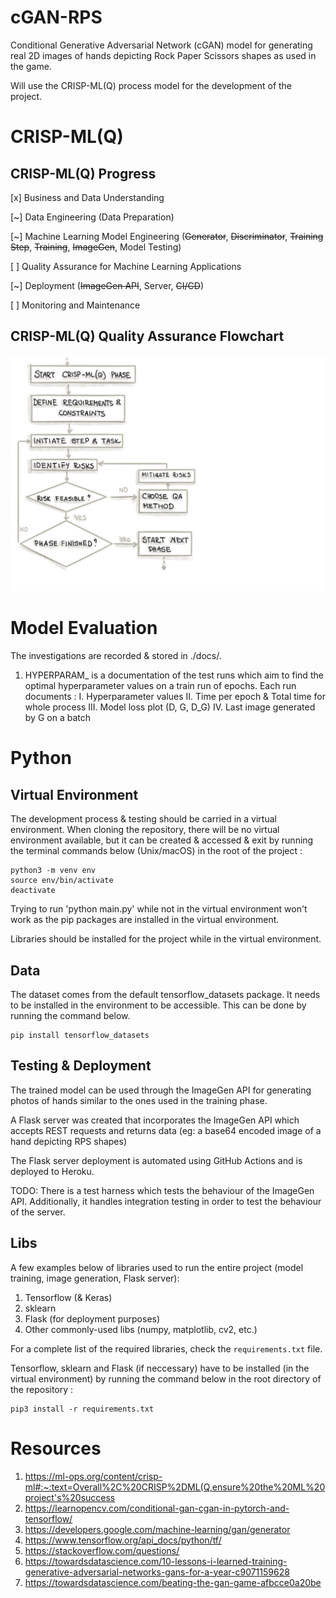 # cGAN-RPS
Conditional Generative Adversarial Network (cGAN) model for generating real 2D images of hands depicting Rock Paper Scissors shapes as used in the game.

Will use the CRISP-ML(Q) process model for the development of the project. 

# CRISP-ML(Q)

## CRISP-ML(Q) Progress
[x] Business and Data Understanding

[~] Data Engineering (Data Preparation)

[~] Machine Learning Model Engineering (~~Generator~~, ~~Discriminator~~, ~~Training Step~~, ~~Training~~, ~~ImageGen~~, Model Testing)

[ ] Quality Assurance for Machine Learning Applications

[~] Deployment (~~ImageGen API~~, Server, ~~CI/CD~~)

[ ] Monitoring and Maintenance

## CRISP-ML(Q) Quality Assurance Flowchart
![CRISP-ML(Q) approach for quality assurance for each of the six phases](assets/crisp-ml-phase.jpeg "CRISP-ML(Q) approach for quality assurance for each of the six phases")

# Model Evaluation
The investigations are recorded & stored in ./docs/.
1. HYPERPARAM_<INTEGER> is a documentation of the test runs which aim to find the optimal hyperparameter values on a train run of <INTEGER> epochs. 
Each run documents :
    I. Hyperparameter values
    II. Time per epoch & Total time for whole process
    III. Model loss plot (D, G, D_G)
    IV. Last image generated by G on a batch

# Python

## Virtual Environment
The development process & testing should be carried in a virtual environment. When cloning the repository, there will be no virtual environment available, but it can be created & accessed & exit by running the terminal commands below (Unix/macOS) in the root of the project :
```console
python3 -m venv env
source env/bin/activate
deactivate
```
Trying to run 'python main.py' while not in the virtual environment won't work as the pip packages are installed in the virtual environment.

Libraries should be installed for the project while in the virtual environment.

## Data
The dataset comes from the default tensorflow_datasets package. It needs to be installed in the environment to be accessible. This can be done by running the command below.

```console
pip install tensorflow_datasets
```

## Testing & Deployment
The trained model can be used through the ImageGen API for generating photos of hands similar to the ones used in the training phase.

A Flask server was created that incorporates the ImageGen API which accepts REST requests and returns data (eg: a base64 encoded image of a hand depicting RPS shapes)

The Flask server deployment is automated using GitHub Actions and is deployed to Heroku.

TODO: There is a test harness which tests the behaviour of the ImageGen API. Additionally, it handles integration testing in order to test the behaviour of the server.

## Libs
A few examples below of libraries used to run the entire project (model training, image generation, Flask server):

1. Tensorflow (& Keras)
2. sklearn
3. Flask (for deployment purposes)
4. Other commonly-used libs (numpy, matplotlib, cv2, etc.)

For a complete list of the required libraries, check the ```requirements.txt``` file.

Tensorflow, sklearn and Flask (if neccessary) have to be installed (in the virtual environment) by running the command below in the root directory of the repository :
```console
pip3 install -r requirements.txt
```

# Resources
1. https://ml-ops.org/content/crisp-ml#:~:text=Overall%2C%20CRISP%2DML(Q,ensure%20the%20ML%20project's%20success
2. https://learnopencv.com/conditional-gan-cgan-in-pytorch-and-tensorflow/
3. https://developers.google.com/machine-learning/gan/generator
4. https://www.tensorflow.org/api_docs/python/tf/
5. https://stackoverflow.com/questions/
6. https://towardsdatascience.com/10-lessons-i-learned-training-generative-adversarial-networks-gans-for-a-year-c9071159628
7. https://towardsdatascience.com/beating-the-gan-game-afbcce0a20be

